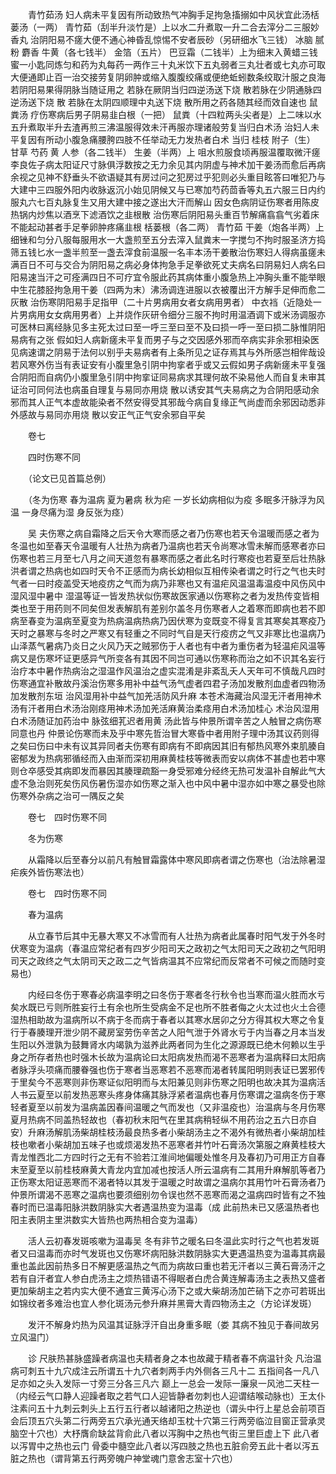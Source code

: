 <!-- { "loadSidebar": true } -->
　　青竹茹汤 妇人病未平复因有所动致热气冲胸手足拘急搐搦如中风状宜此汤栝蒌汤（一两） 青竹茹（刮半升淡竹是）上以水二升煮取一升二合去滓分二三服妙香丸 治阴阳易不瘥大便不通心神昏乱惊惕不安者辰砂（另研细水飞三钱） 冰脑 腻粉 麝香 牛黄（各七钱半） 金箔（五片） 巴豆霜（二钱半）上为细末入黄蜡三钱蜜一小匙同炼匀和药为丸每药一两作三十丸米饮下五丸弱者三丸壮者或七丸亦可取大便通即止百一治交接劳复阴卵肿或缩入腹腹绞痛或便绝蚯蚓数条绞取汁服之良海 若阴阳易果得阴脉当随证用之 若脉在厥阴当归四逆汤送下烧 散若脉在少阴通脉四逆汤送下烧 散 若脉在太阴四顺理中丸送下烧 散所用之药各随其经而效自速也 鼠粪汤 疗伤寒病后男子阴易韭白根（一把） 鼠粪（十四粒两头尖者是）上二味以水五升煮取半升去渣再煎三沸温服得效未汗再服亦理诸般劳复当归白术汤 治妇人未平复因有所动小腹急痛腰胯四肢不任举动无力发热者白术 当归 桂枝 附子（生） 甘草 芍药 黄 人参（各二钱半） 生姜（半两）上 咀水煎服食顷再服温覆取微汗瘥李良佐子病太阳证尺寸脉俱浮数按之无力余见其内阴虚与神术加干姜汤而愈后再病余视之见神不舒垂头不欲语疑其有房过问之犯房过乎犯则必头重目眩答曰唯犯乃与大建中三四服外阳内收脉返沉小始见阴候又与已寒加芍药茴香等丸五六服三日内约服丸六七百丸脉复生又用大建中接之遂出大汗而解山 因女色病阴证伤寒者用陈皮热锅内炒焦以酒烹下滤酒饮之韭根散 治伤寒后阴阳易头重百节解痛翕翕气劣着床不能起动甚者手足拳卵肿疼痛韭根 栝蒌根（各二两） 青竹茹 干姜（炮各半两）上细锉和匀分八服每服用水一大盏煎至五分去滓入鼠粪末一字搅匀不拘时服圣济方捣筛五钱匕水一盏半煎至一盏去滓食前温服一名丰本汤干姜散治伤寒妇人得病虽瘥未满百日不可与交合为阴阳易之病必身体拘急手足拳欲死丈夫病名曰阴易妇人病名曰阳易速当汗之可痊满四日不可疗宜令服此药其病体重小腹急热上冲胸头重不能举眼中生花膝胫拘急用干姜（四两为末）沸汤调连进服以衣被覆出汗方解手足伸而愈二灰散 治伤寒阴阳易手足指甲（二十片男病用女者女病用男者） 中衣裆（近隐处一片男病用女女病用男者）上并烧作灰研令细分三服不拘时用温酒调下或米汤调服亦可医林曰离经脉见多主死太过曰至一呼三至曰至不及曰损一呼一至曰损二脉惟阴阳易病有之张 假如妇人病新瘥未平复而男子与之交因感外邪而卒病实非余邪相染医见病速谓之阴易于法何以别乎夫易病者有上条所见之证存焉其与外所感岂相侔哉设若风寒外伤当有表证安有小腹里急引阴中拘挛者乎或又云假如男子病新瘥未平复强合阴阳而自病仍小腹里急引阴中拘挛证同易病求其理何故不染易他人而自复未审其证治可同何法也病虽自理复与易同亦用烧 散以诱安其气夫易病之为合阴阳感动余邪而其人正气本虚故能染者不然安得受其邪哉今病自复缘正气尚虚而余邪因动悉非外感故与易同亦用烧 散以安正气正气安余邪自平矣

　　卷七

　　四时伤寒不同

　　（论文已见首篇总例）

　　（冬为伤寒 春为温病 夏为暑病 秋为疟 一岁长幼病相似为疫 多眠多汗脉浮为风温 一身尽痛为湿 身反张为痉）

　　吴 夫伤寒之病自霜降之后天令大寒而感之者乃伤寒也若天令温暖而感之者为冬温也如至春天令温暖有人壮热为病者乃温病也若天令尚寒冰雪未解而感寒者亦曰伤寒也若三月至七八月之间天道忽有暴寒而感之者此名时行寒疫也若夏至后壮热脉洪者谓之热病也如四时天令不正感而为病长幼相似互相传染者谓之时行之气也夫时气者一曰时疫盖受天地疫疠之气而为病乃非寒也又有温疟风温温毒温疫中风伤风中湿风湿中暑中 湿温等证一皆发热状似伤寒故医家通以伤寒称之者为发热传变皆相类也至于用药则不同矣但发表解肌有差别尔盖冬月伤寒者人之着寒而即病也若不即病至春变为温病至夏变为热病温病热病乃因伏寒为变既变不得复言其寒矣其寒疫乃天时之暴寒与冬时之严寒又有轻重之不同时气自是天行疫疠之气又非寒比也温病乃山泽蒸气暑病乃炎日之火风乃天之贼邪伤于人者也有中者为重伤者为轻温疟风温等病又是伤寒坏证更感异气所变各有其因不同岂可通以伤寒称而治之如不识其名妄行治疗本中暑作热病治之湿温作风温治之虚实混淆是非紊乱夭人天年可不慎哉凡四时伤寒通宜补散故丹溪治伤寒多用补中益气汤气虚者四君子汤加发散剂血虚者四物汤加发散剂东垣 治风湿用补中益气加羌活防风升麻 本苍术海藏治风湿无汗者用神术汤有汗者用白术汤治刚痉用神术汤加羌活麻黄治柔痉用白术汤加桂心 术治风湿用白术汤随证加药治中 脉弦细芤迟者用黄 汤此皆与仲景所谓辛苦之人触冒之病伤寒同意也丹 仲景论伤寒而未及乎中寒先哲治冒大寒昏中者用附子理中汤其议药则得之矣曰伤曰中未有议其异同者夫伤寒有即病有不即病因其旧有郁热风寒外束肌腠自密郁发为热病邪循经而入由渐而深初用麻黄桂枝等微表而安以病体不甚虚也若中寒则仓卒感受其病即发而暴因其腠理疏豁一身受邪难分经终无热可发温补自解此气大虚不急治则死矣伤风伤暑伤湿亦如伤寒之渐入也中风中暑中湿亦如中寒之暴受也除伤寒外杂病之治可一隅反之矣

　　卷七　四时伤寒不同

　　冬为伤寒

　　从霜降以后至春分以前凡有触冒霜露体中寒风即病者谓之伤寒也（治法除暑湿疟疾外皆伤寒法也）

　　卷七　四时伤寒不同

　　春为温病

　　从立春节后其中无暴大寒又不冰雪而有人壮热为病者此属春时阳气发于外冬时伏寒变为温病（春温应常纪者有四岁少阳司天之政初之气太阳司天之政初之气阳明司天之政终之气太阴司天之政二之气皆病温其不应常纪而反常者不可候之而随时变易也）

　　内经曰冬伤于寒春必病温李明之曰冬伤于寒者冬行秋令也当寒而温火胜而水亏矣水既已亏则所胜妄行土有余也所生受病金不足也所不胜者侮之火太过也火土合德湿热相助故为温病所以不病于冬而病于春者以其寒水居卯之分方得其权大寒之令复行于春腠理开泄少阴不藏房室劳伤辛苦之人阳气泄于外肾水亏于内当春之月本当发生阳以外泄孰为鼓舞肾水内竭孰为滋养此两者同为生化之源源既已绝木何赖以生乎身之所存者热也时强木长故为温病论曰太阳病发热而渴不恶寒者为温病释曰太阳病者脉浮头项痛而腰眷强也伤于寒者当恶寒若不恶寒而渴者转属阳明则表证已罢邪传于里矣今不恶寒则非伤寒证似阳明而与太阳兼见则非伤寒之阳明也故决其为温病活人书云夏至以前发热恶寒头疼身体痛其脉浮紧者温病也春月伤寒谓之温病冬伤于寒轻者夏至以前发为温病盖因春间温暖之气而发也（又非温疫也）治温病与冬月伤寒夏月热病不同盖热轻故也（春初秋末阳气在里其病稍轻纵不用药治之五六日亦自安）升麻汤解肌汤柴胡桂枝汤最良热多者小柴胡汤主之不渴外有微热者小柴胡加桂枝也嗽者小柴胡加五味子也或烦渴发热不恶寒者并竹叶石膏汤次第服之麻黄桂枝大青龙惟西北二方四时行之无有不验若江淮间地偏暖处惟冬月及春初乃可用正方自春末至夏至以前桂枝麻黄大青龙内宜加减也按活人所云温病有二其用升麻解肌等者乃正伤寒太阳证恶寒而不渴者特以其发于温暖之时故谓之温病尔其用竹叶石膏汤者乃仲景所谓渴不恶寒之温病也要须细别勿令误也然不恶寒而渴之温病四时皆有之不独春时而已温毒阳脉洪数阴脉实大者遇温热变为温毒（成 此前热未已又感温热者也阳主表阴主里洪数实大皆热也两热相合变为温毒）

　　活人云初春发斑咳嗽为温毒吴 冬有非节之暖名曰冬温此实时行之气也若发斑者又曰温毒而亦时气发斑也又伤寒坏病阳脉洪数阴脉实大更遇温热变为温毒其病最重也盖此因前热多日不解更感温热之气而为病故曰重也若无汗者以三黄石膏汤汗之若有自汗者宜人参白虎汤主之烦热错语不得眠者白虎合黄连解毒汤主之表热又盛者更加柴胡主之若内实大便不通宜三黄泻心汤下之或大柴胡汤加芒硝下之亦可若斑出如锦纹者多难治也宜人参化斑汤元参升麻并黑膏大青四物汤主之（方论详发斑）

　　发汗不解身灼热为风温其证脉浮汗自出身重多眠（娄 其病不独见于春间故另立风温门）

　　诊 尺肤热甚脉盛躁者病温也夫精者身之本也故藏于精者春不病温针灸 凡治温病可刺五十九穴成注云所谓五十九穴者刺两手内外侧各三凡十二 五指间各一凡八 足亦如之头入发际一寸旁三分各三凡六 巅上一总会一发际一廉泉一风池二天柱一（内经云气口静人迎躁者取之若气口人迎皆静者勿刺也人迎谓结喉动脉也）王太仆注素问五十九刺云刺头上五行五行者以越诸阳之热逆也（谓头中行上星总会前项百会后顶五穴头第二行两旁五穴承光通天络却玉枕十穴第三行两旁临泣目窗正营承灵脑空十穴也）大杼膺俞缺盆背俞此八者以泻胸中之热也气街三里巨虚上下 此八者以泻胃中之热也云门 骨委中髓空此八者以泻四肢之热也五脏俞旁五此十者以泻五脏之热也（谓背第五行两旁魄户神堂魂门意舍志室十穴也）

